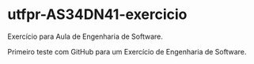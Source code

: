 # utfpr-AS34DN41-exercicio
Exercício para Aula de Engenharia de Software.

Primeiro teste com GitHub para um Exercício de Engenharia de Software.

